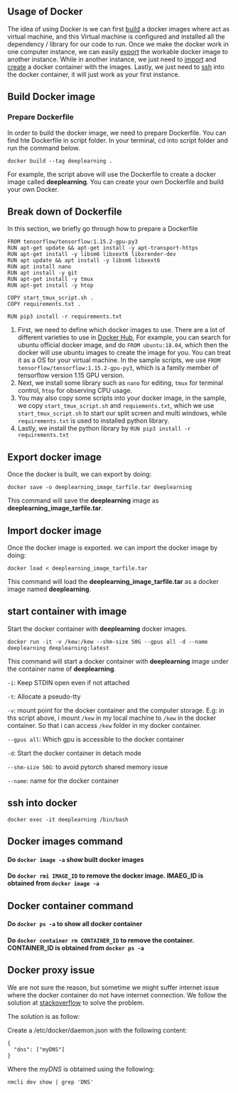 ## Usage of Docker

The idea of using Docker is we can first [build](#build-docker-image) a docker images where act as virtual machine, and
this Virtual machine is configured and installed all the dependency / library for our code to run. Once we make the
docker work in one computer instance, we can easily [export](#export-docker-image) the workable docker image to another instance.
While in another instance, we just need to [import](#import-docker-image) and [create](#start-container-with-image) a
docker container with the images. Lastly, we just need to [ssh](#ssh-into-docker) into the docker container, it will
just work as your first instance.


## Build Docker image

### Prepare Dockerfile

In order to build the docker image, we need to prepare Dockerfile. You can find hte Dockerfile in script folder. In your
terminal, cd into script folder and run the command below.

```
docker build --tag deeplearning .
```

For example, the script above will use the Dockerfile to create a docker image called **deeplearning**. You can create
your own Dockerfile and build your own Docker.

## Break down of Dockerfile

In this section, we briefly go through how to prepare a Dockerfile

```
FROM tensorflow/tensorflow:1.15.2-gpu-py3 
RUN apt-get update && apt-get install -y apt-transport-https
RUN apt-get install -y libsm6 libxext6 libxrender-dev
RUN apt update && apt install -y libsm6 libxext6
RUN apt install nano
RUN apt install -y git
RUN apt-get install -y tmux
RUN apt-get install -y htop

COPY start_tmux_script.sh .
COPY requirements.txt .

RUN pip3 install -r requirements.txt
```

1) First, we need to define which docker images to use. There are a lot of different varieties to use in
   [Docker Hub](https://hub.docker.com/), For example, you can search for ubuntu official docker image, and do
   `FROM ubuntu:18.04`, which then the docker will use ubuntu images to create the image for you. You can treat it as a
   OS for your virtual machine. In the sample scripts, we use `FROM tensorflow/tensorflow:1.15.2-gpu-py3`, which is a
   family member of tensorflow version 1.15 GPU version.
2) Next, we install some library such as `nano` for editing, `tmux` for terminal control, `htop` for observing CPU
   usage.
3) You may also copy some scripts into your docker image, in the sample, we copy `start_tmux_script.sh`
   and `requiements.txt`, which we use `start_tmux_script.sh` to start our split screen and multi windows,
   while `requirements.txt` is used to installed python library.
4) Lastly, we install the python library by `RUN pip3 install -r requirements.txt`


## Export docker image
Once the docker is built, we can export by doing:

```
docker save -o deeplearning_image_tarfile.tar deeplearning
```
This command will save the **deeplearning** image as **deeplearning_image_tarfile.tar**.  


## Import docker image
Once the docker image is exported. we can import the docker image by doing:
```
docker load < deeplearning_image_tarfile.tar
```
This command will load the **deeplearning_image_tarfile.tar** as a docker image named **deeplearning**.


## start container with image

Start the docker container with **deeplearning** docker images. 
```
docker run -it -v /kew:/kew --shm-size 50G --gpus all -d --name deeplearning deeplearning:latest
```
This command will start a docker container with **deeplearning** image under the container name of **deeplearning**. 

`-i`: Keep STDIN open even if not attached

`-t`: Allocate a pseudo-tty

`-v`: mount point for the docker container and the computer storage. E.g: in ths script above, i mount `/kew` in my 
local machine to `/kew` in the docker container. So that i can access `/kew` folder in my docker container.

`--gpus all`: Which gpu is accessible to the docker container 

`-d`: Start the docker container in detach mode

`--shm-size 50G`: to avoid pytorch shared memory issue

`--name`: name for the docker container


## ssh into docker
```
docker exec -it deeplearning /bin/bash
```

## Docker images command

#### Do `docker image -a` show built docker images

#### Do `docker rmi IMAGE_ID` to remove the docker image. IMAEG_ID is obtained from `docker image -a `


## Docker container command

#### Do `docker ps -a` to show all docker container 

#### Do `docker container rm CONTAINER_ID` to remove the container. CONTAINER_ID is obtained from `docker ps -a`

## Docker proxy issue

We are not sure the reason, but sometime we might suffer internet issue where the docker container do not have internet
connection. We follow the solution
at [stackoverflow](https://stackoverflow.com/questions/61552339/pip-install-not-working-inside-docker-container)
to solve the problem.

The solution is as follow:

Create a /etc/docker/daemon.json with the following content:

```
{
  "dns": ["myDNS"]
}

```

Where the *myDNS* is obtained using the following:

```
nmcli dev show | grep 'DNS'
```



 
